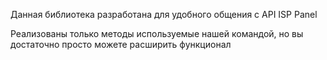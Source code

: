 Данная библиотека разработана для удобного общения с API ISP Panel

Реализованы только методы используемые нашей командой, но вы достаточно просто можете расширить функционал